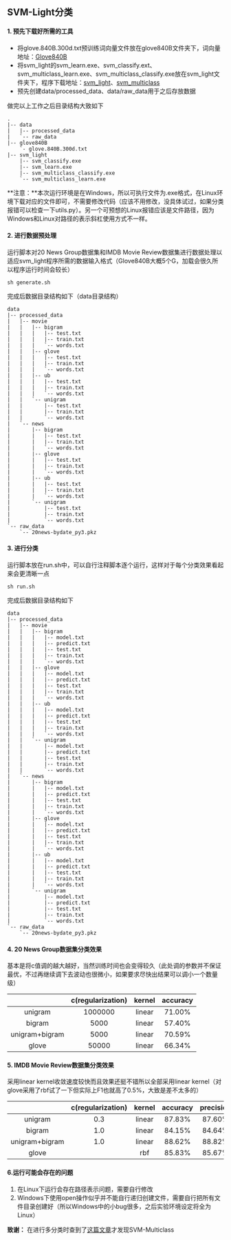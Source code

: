 ## SVM-Light分类

#### 1. 预先下载好所需的工具

- 将glove.840B.300d.txt预训练词向量文件放在glove840B文件夹下，词向量地址：[Glove840B](https://nlp.stanford.edu/data/glove.840B.300d.zip)
- 将svm_light的svm_learn.exe、svm_classify.ext、svm_multiclass_learn.exe、svm_multiclass_classify.exe放在svm_light文件夹下，程序下载地址：[svm_light](https://www.cs.cornell.edu/people/tj/svm_light/)、[svm_multiclass](https://www.cs.cornell.edu/people/tj/svm_light/svm_multiclass.html)
- 预先创建data/processed_data、data/raw_data用于之后存放数据

做完以上工作之后目录结构大致如下

```
.
|-- data
|   |-- processed_data
|   `-- raw_data
|-- glove840B
    `- glove.840B.300d.txt
|-- svm_light
    |-- svm_classify.exe
    |-- svm_learn.exe
    |-- svm_multiclass_classify.exe
    `-- svm_multiclass_learn.exe
```

**注意：**本次运行环境是在Windows，所以可执行文件为.exe格式，在Linux环境下载对应的文件即可，不需要修改代码（应该不用修改，没具体试过，如果分类报错可以检查一下utils.py）。另一个可预想的Linux报错应该是文件路径，因为Windows和Linux对路径的表示斜杠使用方式不一样。



#### 2. 进行数据预处理

运行脚本对20 News Group数据集和IMDB Movie Review数据集进行数据处理以适应svm_light程序所需的数据输入格式（Glove840B大概5个G，加载会很久所以程序运行时间会较长）

```shell
sh generate.sh
```

完成后数据目录结构如下（data目录结构）

```
data
|-- processed_data
|   |-- movie
|   |   |-- bigram
|   |   |   |-- test.txt
|   |   |   |-- train.txt
|   |   |   `-- words.txt
|   |   |-- glove
|   |   |   |-- test.txt
|   |   |   |-- train.txt
|   |   |   `-- words.txt
|   |   |-- ub
|   |   |   |-- test.txt
|   |   |   |-- train.txt
|   |   |   `-- words.txt
|   |   `-- unigram
|   |       |-- test.txt
|   |       |-- train.txt
|   |       `-- words.txt
|   `-- news
|       |-- bigram
|       |   |-- test.txt
|       |   |-- train.txt
|       |   `-- words.txt
|       |-- glove
|       |   |-- test.txt
|       |   |-- train.txt
|       |   `-- words.txt
|       |-- ub
|       |   |-- test.txt
|       |   |-- train.txt
|       |   `-- words.txt
|       `-- unigram
|           |-- test.txt
|           |-- train.txt
|           `-- words.txt
`-- raw_data
    `-- 20news-bydate_py3.pkz
```



#### 3. 进行分类

运行脚本放在run.sh中，可以自行注释脚本逐个运行，这样对于每个分类效果看起来会更清晰一点

```shell
sh run.sh
```

完成后数据目录结构如下

```
data
|-- processed_data
|   |-- movie
|   |   |-- bigram
|   |   |   |-- model.txt
|   |   |   |-- predict.txt
|   |   |   |-- test.txt
|   |   |   |-- train.txt
|   |   |   `-- words.txt
|   |   |-- glove
|   |   |   |-- model.txt
|   |   |   |-- predict.txt
|   |   |   |-- test.txt
|   |   |   |-- train.txt
|   |   |   `-- words.txt
|   |   |-- ub
|   |   |   |-- model.txt
|   |   |   |-- predict.txt
|   |   |   |-- test.txt
|   |   |   |-- train.txt
|   |   |   `-- words.txt
|   |   `-- unigram
|   |       |-- model.txt
|   |       |-- predict.txt
|   |       |-- test.txt
|   |       |-- train.txt
|   |       `-- words.txt
|   `-- news
|       |-- bigram
|       |   |-- model.txt
|       |   |-- predict.txt
|       |   |-- test.txt
|       |   |-- train.txt
|       |   `-- words.txt
|       |-- glove
|       |   |-- model.txt
|       |   |-- predict.txt
|       |   |-- test.txt
|       |   |-- train.txt
|       |   `-- words.txt
|       |-- ub
|       |   |-- model.txt
|       |   |-- predict.txt
|       |   |-- test.txt
|       |   |-- train.txt
|       |   `-- words.txt
|       `-- unigram
|           |-- model.txt
|           |-- predict.txt
|           |-- test.txt
|           |-- train.txt
|           `-- words.txt
`-- raw_data
    `-- 20news-bydate_py3.pkz
```



#### 4. 20 News Group数据集分类效果

基本是将c值调的越大越好，当然训练时间也会变得较久（此处调的参数并不保证最优，不过再继续调下去波动也很微小，如果要求尽快出结果可以调小一个数量级）

|                | c(regularization) | kernel | accuracy |
| :------------: | :---------------: | :----: | :------: |
|    unigram     |      1000000      | linear |  71.00%  |
|     bigram     |       5000        | linear |  57.40%  |
| unigram+bigram |       5000        | linear |  70.59%  |
|     glove      |       50000       | linear |  66.34%  |



#### 5. IMDB Movie Review数据集分类效果

采用linear kernel收敛速度较快而且效果还挺不错所以全部采用linear kernel（对glove采用了rbf试了一下但实际上F1也就高了0.5%，大致是差不太多的）

|                | c(regularization) | kernel | accuracy | precision | recall |   F1   |
| :------------: | :---------------: | :----: | :------: | :-------: | :----: | :----: |
|    unigram     |        0.3        | linear |  87.83%  |  87.60%   | 88.14% | 87.87% |
|     bigram     |        1.0        | linear |  84.15%  |  84.64%   | 83.45% | 84.04% |
| unigram+bigram |        1.0        | linear |  88.62%  |  88.82%   | 88.37% | 88.59% |
|     glove      |                   |  rbf   |  85.83%  |  85.67%   | 86.06% | 85.86% |



#### 6.运行可能会存在的问题

1. 在Linux下运行会存在路径表示问题，需要自行修改
2. Windows下使用open操作似乎并不能自行递归创建文件，需要自行把所有文件目录创建好（所以Windows中的小bug很多，之后实验环境设定将全为Linux）

**致谢：** 在进行多分类时查到了[这篇文章](https://gohom.win/2015/08/12/svmlight/)才发现SVM-Multiclass

